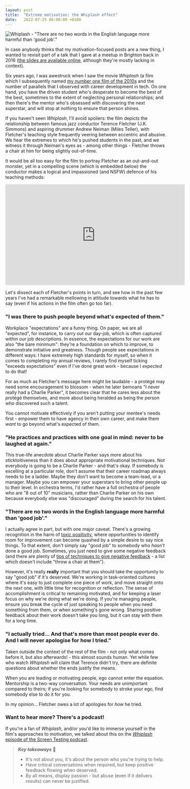 ```yaml
---
layout: post
title:  "Extreme motivation: the Whiplash effect"
date:   2022-07-25 08:00:00 +0100
---
```


![Whiplash - "There are no two words in the English language more harmful than 'good job'."](/assets/img/whiplash-good-job.gif)

In case anybody thinks that my motivation-focused posts are a new thing, I wanted to revisit part of a talk that I gave at a meetup in Brighton back in 2016 ([the slides are available online](https://www.slideshare.net/NeilStudd1/good-job-a-story-of-motivation-encouragement-and-dramatic-failures), although they're mostly lacking in context).

Six years ago, I was awestruck when I saw the movie _Whiplash_ (a film which I subsequently named [my number one film of the 2010s](https://letterboxd.com/dustlined/list/top-100-of-the-10s/) and the number of parallels that I observed with career development in tech. On one hand, you have the driven student who's desperate to become the best of the best, sometimes to the extent of neglecting personal relationships; and then there's the mentor who's obsessed with discovering the next superstar, and will stop at nothing to ensure that person shines.

If you haven't seen _Whiplash_, I'll avoid spoilers: the film depicts the relationship between famous jazz conductor Terence Fletcher (J.K. Simmons) and aspiring drummer Andrew Neiman (Miles Teller), with Fletcher's teaching style frequently veering between eccentric and abusive. We hear the extremes to which he's pushed students in the past, and we witness it through Neiman's eyes as - among other things - Fletcher throws a chair at him for being slightly out-of-time.

It would be all too easy for the film to portray Fletcher as an out-and-out monster, yet in a compelling scene (which is embedded below) the conductor makes a logical and impassioned (and NSFW) defence of his teaching methods:

<iframe width="560" height="315" src="https://www.youtube.com/embed/S6vTI5g198E?start=64" title="YouTube video player" frameborder="0" allow="accelerometer; autoplay; clipboard-write; encrypted-media; gyroscope; picture-in-picture" allowfullscreen></iframe>

Let's dissect each of Fletcher's points in turn, and see how in the past few years I've had a remarkable mellowing in attitude towards what he has to say (even if his actions in the film often go too far).

### "I was there to push people beyond what's expected of them."

Workplace "expectations" are a funny thing. On paper, we are all "expected", for instance, to carry out our day-job, which is often captured within our job descriptions. In essence, the expectations for our work are also "the bare minimum": they're a foundation on which to improve, to demonstrate initiative and greatness. Though people see expectations in different ways: I have extremely high standards for myself, so when it comes to completing my annual reviews, I rarely find myself ticking "exceeds expectations" even if I've done great work - because I _expected_ to do that!

For as much as Fletcher's message here might be laudable - a protégé may need some encouragement to blossom - when he later bemoans "I never really had a Charlie Parker", it becomes clear that he cares less about the protégé themselves, and more about being heralded as being the person who discovered such a talent.

You cannot motivate effectively if you aren't putting your mentee's needs first - empower them to have agency in their own career, and make them _want_ to go beyond what's expected of them. 

### "He practices and practices with one goal in mind: never to be laughed at again."

This true-life anecdote about Charlie Parker says more about his sticktoitiveness than it does about appropriate motivational techniques. Not everybody is going to be a Charlie Parker - and that's okay. If somebody is excelling at a particular role, don't assume that their career roadmap always needs to be a ladder. Maybe they don't want to become a team-lead, or a manager. Maybe you can empower your superstars to bring other people up to their level. In orchestra terms, I'd rather have a full orchestra of people who are "8 out of 10" musicians, rather than Charlie Parker on his own because everybody else was "discouraged" during the search for his talent.

### "There are no two words in the English language more harmful than 'good job'."

I actually agree in part, but with one major caveat. There's a growing recognition in the harm of [toxic positivity](https://www.verywellmind.com/what-is-toxic-positivity-5093958), where opportunities to identify room for improvement can become quashed by a simple desire to say nice things. To that extent, don't simply say "good job" to somebody who _hasn't_ done a good job. Sometimes, you just need to give some negative feedback (and there are plenty of [tips of techniques to give negative feedback](https://positivepsychology.com/negative-feedback/) - a list which doesn't include "throw a chair at them").

However, it's really **really** important that you should take the opportunity to say "good job" if it's deserved. We're working in task-oriented cultures where it's easy to just complete one piece of work, and move straight onto the next one, with little time for recognition or reflection. The sense of accomplishment is critical to remaining motivated, and for keeping a laser focus on why we're doing what we're doing. If you're managing people, ensure you break the cycle of just speaking to people when you need something from them, or when something's gone wrong. Sharing positive feedback about their work doesn't take you long, but it can stay with them for a long time.

### "I actually tried... And that's more than most people ever do. And I will never apologise for how I tried."

Taken outside the context of the rest of the film - not only what comes before it, but also afterwards! - this almost sounds human. Yet while few who watch _Whiplash_ will claim that Terence didn't try, there are definite questions about whether the ends justify the means.

When you are leading or motivating people, ego cannot enter the equation. Mentorship is a two-way conversation. Your needs are unimportant compared to theirs; if you're looking for somebody to stroke your ego, find somebody else to do it for you.

In my opinion... Fletcher owes a lot of apologies for _how_ he tried.

### Want to hear more? There's a podcast!

If you're a fan of _Whiplash_, and/or you'd like to immerse yourself in the film's approaches to motivation, we talked about this on the [_Whiplash_ episode of the Screen Testing podcast](https://screentesting.libsyn.com/ep-10-whiplash).

> **_Key takeaways_** 📝  
> * It's not about you, it's about the person who you're trying to help.
> * Have critical conversations when required, but keep positive feedback flowing when deserved.
> * By all means, display passion - but abuse (even if it delivers results) can never be justified.